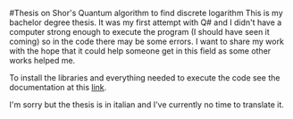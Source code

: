 #Thesis on Shor's Quantum algorithm to find discrete logarithm
This is my bachelor degree thesis. It was my first attempt with Q# and I didn't have a computer strong enough to execute the program (I should have seen it coming) so in the code there may be some errors.
I want to share my work with the hope that it could help someone get in this field as some other works helped me.

To install the libraries and everything needed to execute the code see the documentation at this [link](https://docs.microsoft.com/en-us/quantum/install-guide/index?view=qsharp-preview).

I'm sorry but the thesis is in italian and I've currently no time to translate it.
